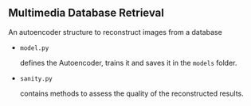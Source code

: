 ## Multimedia Database Retrieval

An autoencoder structure to reconstruct images from a database


* `model.py` 

  defines the Autoencoder, trains it and saves it in the `models` folder.

* `sanity.py`

  contains methods to assess the quality of the reconstructed results.
